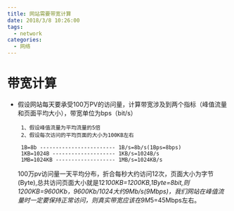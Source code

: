 ```yaml
---
title: 网站需要带宽计算
date: 2018/3/8 10:26:00
tags: 
  - network 
categories:
  - 网络
---
```

# 带宽计算

- 假设网站每天要承受100万PV的访问量，计算带宽涉及到两个指标（峰值流量和页面平均大小），带宽单位为bps（bit/s）

  ```text
   1、假设峰值流量为平均流量的5倍
   2、假设每次访问的平均页面的大小为100KB左右

   1B=8b ------------------------ 1B/s=8b/s(1Bps=8bps)
   1KB=1024B -------------------- 1KB/s=1024B/s
   1MB=1024KB ------------------- 1MB/s=1024KB/s

  ```

  100万pv访问量一天平均分布，折合每秒大约访问12次，页面大小为字节(Byte),总共访问页面大小就是12*100KB=1200KB,1Byte=8bit,则1200KB=9600Kb，9600Kb/1024大约9Mb/s(9Mbps)，我们网站在峰值流量时一定要保持正常访问，则真实带宽应该在9M*5=45Mbps左右。
